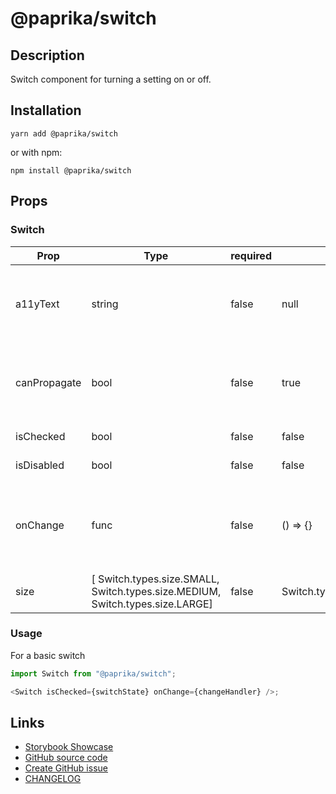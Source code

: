 <!-- start: Autogenerated - do not modify -->

# @paprika/switch

## Description

Switch component for turning a setting on or off.

## Installation

```
yarn add @paprika/switch
```

or with npm:

```
npm install @paprika/switch
```

## Props

### Switch

| Prop         | Type                                                                          | required | default                  | Description                                                                       |
| ------------ | ----------------------------------------------------------------------------- | -------- | ------------------------ | --------------------------------------------------------------------------------- |
| a11yText     | string                                                                        | false    | null                     | Descriptive a11y text for assistive technologies. Typically required.             |
| canPropagate | bool                                                                          | false    | true                     | If click events are allowed to propagate up the DOM tree.                         |
| isChecked    | bool                                                                          | false    | false                    | If the switch is on.                                                              |
| isDisabled   | bool                                                                          | false    | false                    | If the switch is disabled.                                                        |
| onChange     | func                                                                          | false    | () => {}                 | Callback to be executed when the switch is toggled on or off. Typically required. |
| size         | [ Switch.types.size.SMALL, Switch.types.size.MEDIUM, Switch.types.size.LARGE] | false    | Switch.types.size.MEDIUM | Size of the switch.                                                               |

<!-- end: Autogenerated - do not modify -->
<!-- content -->

### Usage

For a basic switch

```js
import Switch from "@paprika/switch";

<Switch isChecked={switchState} onChange={changeHandler} />;
```

<!-- eoContent -->

## Links

- [Storybook Showcase](https://paprika.highbond.com/?path=/story/forms-switch--showcase)
- [GitHub source code](https://github.com/acl-services/paprika/tree/master/packages/Switch/src)
- [Create GitHub issue](https://github.com/acl-services/paprika/issues/new?label=[]&title=@paprika/switch%20[help]:%20your%20short%20description&body=%0A%23%20Help%20wanted%0A%0A%23%23%20Please%20write%20your%20question.%0A*A%20clear%20and%20concise%20description%20of%20what%20the%20question%20is*%0A%0A%23%23%20Additional%20context%0A*Add%20any%20other%20context%20or%20screenshots%20about%20your%20question%20here.*%0A)
- [CHANGELOG](https://github.com/acl-services/paprika/tree/master/packages/Switch/CHANGELOG.md)
